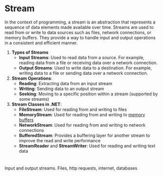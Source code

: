 # Stream

In the context of programming, a stream is an abstraction that represents a sequence of data elements made available over time. Streams are used to read from or write to data sources such as files, network connections, or memory buffers. They provide a way to handle input and output operations in a consistent and efficient manner.

1. **Types of Streams**
    * **Input Streams**: Used to read data from a source. For example, reading data from a file or receiving data over a network connection.
    * **Output Streams**: Used to write data to a destination. For example, writing data to a file or sending data over a network connection.
2. **Stream Operations**:
    * **Reading**: Extracting data from an input stream
    * **Writing**: Sending data to an output stream
    * **Seeking**: Moving to a specific position within a stream (supported by some streams)
3. **Stream Classes in .NET**:
    * **FileStream**: Used for reading from and writing to files
    * **MemoryStream**: Used for reading from and writing to [memory buffers]()
    * **NetworkStream**: Used for reading from and writing to network connections
    * **BufferedStream**: Provides a buffering layer for another stream to improve the read and write performance
    * **StreamReader** and **StreamWriter**: Used for reading and writing text data


#

Input and output streams. Files, http requests, internet, databases